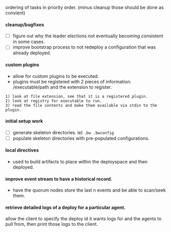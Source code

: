 ordering of tasks in priority order. (minus cleanup those should be done as convient)

#### cleanup/bugfixes
- [ ] figure out why the leader elections not eventually becoming consistent in some cases.
- [ ] improve bootstrap process to not redeploy a configuration that was already deployed.

#### custom plugins
- allow for custom plugins to be executed.
- plugins must be registered with 2 pieces of information: /executable/path and the extension to register.
```
1) look at file extension, see that it is a registered plugin.
2) look at registry for executable to run.
3) read the file contents and make them available via stdin to the plugin.
```

#### initial setup work
- [ ] generate skeleton directories. ie) `.bw .bwconfig`
- [ ] populate skeleton directories with pre-populated configurations.

#### local directives
- used to build artifacts to place within the deployspace and then deployed.

#### improve event stream to have a historical record.
- have the quorum nodes store the last n events and be able to scan/seek them.

#### retrieve detailed logs of a deploy for a particular agent.
allow the client to specify the deploy id it wants logs for and the agents to pull from, then print those logs to the client.
